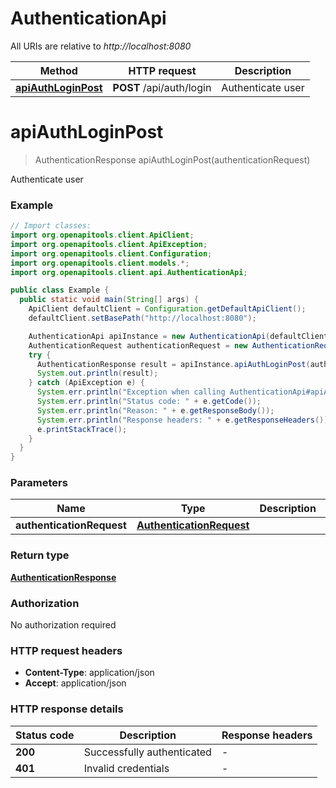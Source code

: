 # AuthenticationApi

All URIs are relative to *http://localhost:8080*

| Method | HTTP request | Description |
|------------- | ------------- | -------------|
| [**apiAuthLoginPost**](AuthenticationApi.md#apiAuthLoginPost) | **POST** /api/auth/login | Authenticate user |


<a id="apiAuthLoginPost"></a>
# **apiAuthLoginPost**
> AuthenticationResponse apiAuthLoginPost(authenticationRequest)

Authenticate user

### Example
```java
// Import classes:
import org.openapitools.client.ApiClient;
import org.openapitools.client.ApiException;
import org.openapitools.client.Configuration;
import org.openapitools.client.models.*;
import org.openapitools.client.api.AuthenticationApi;

public class Example {
  public static void main(String[] args) {
    ApiClient defaultClient = Configuration.getDefaultApiClient();
    defaultClient.setBasePath("http://localhost:8080");

    AuthenticationApi apiInstance = new AuthenticationApi(defaultClient);
    AuthenticationRequest authenticationRequest = new AuthenticationRequest(); // AuthenticationRequest | 
    try {
      AuthenticationResponse result = apiInstance.apiAuthLoginPost(authenticationRequest);
      System.out.println(result);
    } catch (ApiException e) {
      System.err.println("Exception when calling AuthenticationApi#apiAuthLoginPost");
      System.err.println("Status code: " + e.getCode());
      System.err.println("Reason: " + e.getResponseBody());
      System.err.println("Response headers: " + e.getResponseHeaders());
      e.printStackTrace();
    }
  }
}
```

### Parameters

| Name | Type | Description  | Notes |
|------------- | ------------- | ------------- | -------------|
| **authenticationRequest** | [**AuthenticationRequest**](AuthenticationRequest.md)|  | |

### Return type

[**AuthenticationResponse**](AuthenticationResponse.md)

### Authorization

No authorization required

### HTTP request headers

 - **Content-Type**: application/json
 - **Accept**: application/json

### HTTP response details
| Status code | Description | Response headers |
|-------------|-------------|------------------|
| **200** | Successfully authenticated |  -  |
| **401** | Invalid credentials |  -  |

